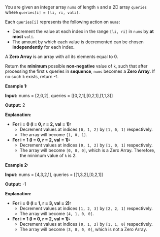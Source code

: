 You are given an integer array  `nums`  of length  `n`  and a 2D array  `queries`  where  `queries[i] = [li, ri, vali]`.

Each  `queries[i]`  represents the following action on  `nums`:

-   Decrement the value at each index in the range  `[li, ri]`  in  `nums`  by  **at most**  `vali`.
-   The amount by which each value is decremented  can be chosen  **independently**  for each index.

A  **Zero Array**  is an array with all its elements equal to 0.

Return the  **minimum**  possible  **non-negative**  value of  `k`, such that after processing the first  `k`  queries in  **sequence**,  `nums`  becomes a  **Zero Array**. If no such  `k`  exists, return -1.

**Example 1:**

**Input:**  nums = [2,0,2], queries = [[0,2,1],[0,2,1],[1,1,3]]

**Output:**  2

**Explanation:**

-   **For i = 0 (l = 0, r = 2, val = 1):**
    -   Decrement values at indices  `[0, 1, 2]`  by  `[1, 0, 1]`  respectively.
    -   The array will become  `[1, 0, 1]`.
-   **For i = 1 (l = 0, r = 2, val = 1):**
    -   Decrement values at indices  `[0, 1, 2]`  by  `[1, 0, 1]`  respectively.
    -   The array will become  `[0, 0, 0]`, which is a Zero Array. Therefore, the minimum value of  `k`  is 2.

**Example 2:**

**Input:**  nums = [4,3,2,1], queries = [[1,3,2],[0,2,1]]

**Output:**  -1

**Explanation:**

-   **For i = 0 (l = 1, r = 3, val = 2):**
    -   Decrement values at indices  `[1, 2, 3]`  by  `[2, 2, 1]`  respectively.
    -   The array will become  `[4, 1, 0, 0]`.
-   **For i = 1 (l = 0, r = 2, val  = 1):**
    -   Decrement values at indices  `[0, 1, 2]`  by  `[1, 1, 0]`  respectively.
    -   The array will become  `[3, 0, 0, 0]`, which is not a Zero Array.
